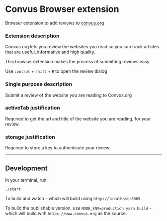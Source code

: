 # Convus Browser extension

Browser extension to add reviews to [convus.org](https://www.convus.org)

### Extension description

Convus.org lets you review the websites you read so you can track articles that are useful, informative and high quality.

This browser extension makes the process of submitting reviews easy.

Use `control` + `shift` + `R` to open the review dialog

### Single purpose description

Submit a review of the website you are reading to Convus.org

### activeTab justification

Required to get the url and title of the website you are reading, for your review.

### storage justification

Required to store a key to authenticate your review.

---

## Development

In your terminal, run:

    ./start

To build and watch - which will build using `http://localhost:3009`

To build the publishable version, use `NODE_ENV=production yarn build` - which will build with `https://www.convus.org` as the source.
